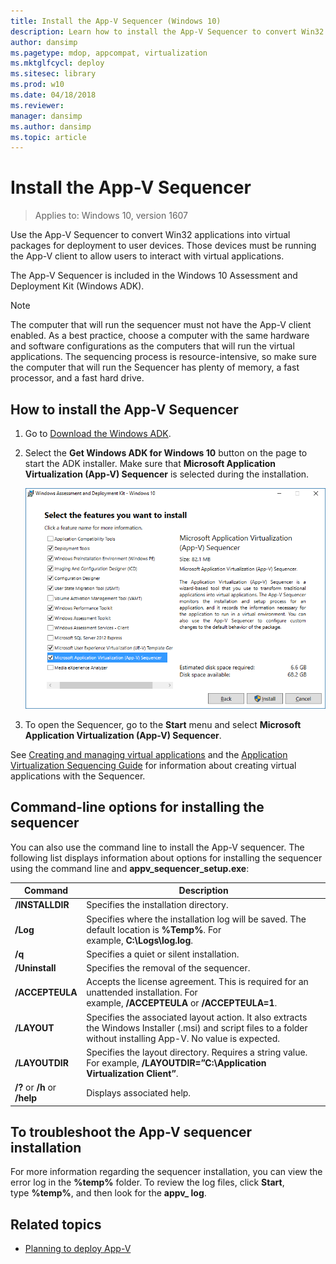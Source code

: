 ```yaml
---
title: Install the App-V Sequencer (Windows 10)
description: Learn how to install the App-V Sequencer to convert Win32 applications into virtual packages for deployment to user devices.
author: dansimp
ms.pagetype: mdop, appcompat, virtualization
ms.mktglfcycl: deploy
ms.sitesec: library
ms.prod: w10
ms.date: 04/18/2018
ms.reviewer: 
manager: dansimp
ms.author: dansimp
ms.topic: article
---
```

# Install the App-V Sequencer

>Applies to: Windows 10, version 1607

Use the App-V Sequencer to convert Win32 applications into virtual packages for deployment to user devices. Those devices must be running the App-V client to allow users to interact with virtual applications.

The App-V Sequencer is included in the Windows 10 Assessment and Deployment Kit (Windows ADK).

>[!NOTE]
>The computer that will run the sequencer must not have the App-V client enabled. As a best practice, choose a computer with the same hardware and software configurations as the computers that will run the virtual applications. The sequencing process is resource-intensive, so make sure the computer that will run the Sequencer has plenty of memory, a fast processor, and a fast hard drive.

## How to install the App-V Sequencer

1. Go to [Download the Windows ADK](https://developer.microsoft.com/windows/hardware/windows-assessment-deployment-kit).
2. Select the **Get Windows ADK for Windows 10** button on the page to start the ADK installer. Make sure that **Microsoft Application Virtualization (App-V) Sequencer** is selected during the installation.

    ![Selecting APP-V features in ADK](images/app-v-in-adk.png)
3. To open the Sequencer, go to the **Start** menu and select **Microsoft Application Virtualization (App-V) Sequencer**.

See [Creating and managing virtual applications](appv-creating-and-managing-virtualized-applications.md) and the [Application Virtualization Sequencing Guide](https://download.microsoft.com/download/F/7/8/F784A197-73BE-48FF-83DA-4102C05A6D44/App-V%205.0%20Sequencing%20Guide.docx) for information about creating virtual applications with the Sequencer.

## Command-line options for installing the sequencer

You can also use the command line to install the App-V sequencer. The following list displays information about options for installing the sequencer using the command line and **appv\_sequencer\_setup.exe**:

| Command       | Description  |
|-------------------|------------------|
| **/INSTALLDIR**       | Specifies the installation directory.  |
| **/Log**   | Specifies where the installation log will be saved. The default location is **%Temp%**. For example, **C:\\Logs\\log.log**.    |
| **/q**     | Specifies a quiet or silent installation.      |
| **/Uninstall**        | Specifies the removal of the sequencer.  |
| **/ACCEPTEULA**       | Accepts the license agreement. This is required for an unattended installation. For example, **/ACCEPTEULA** or **/ACCEPTEULA=1**.         |
| **/LAYOUT**           | Specifies the associated layout action. It also extracts the Windows Installer (.msi) and script files to a folder without installing App-V. No value is expected. |
| **/LAYOUTDIR**        | Specifies the layout directory. Requires a string value. For example, **/LAYOUTDIR=”C:\\Application Virtualization Client”**.    |
| **/?** or **/h** or **/help** | Displays associated help.   |

## To troubleshoot the App-V sequencer installation

For more information regarding the sequencer installation, you can view the error log in the **%temp%** folder. To review the log files, click **Start**, type **%temp%**, and then look for the **appv\_ log**.





## Related topics

* [Planning to deploy App-V](appv-planning-to-deploy-appv.md)
